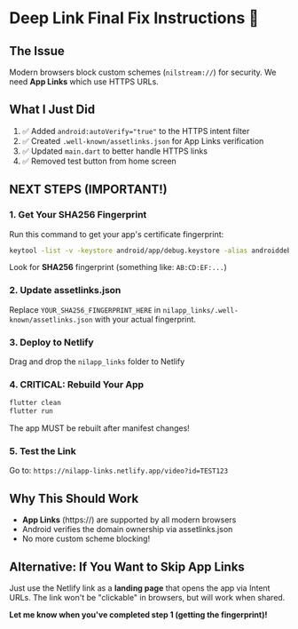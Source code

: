 # Deep Link Final Fix Instructions 🚀

## The Issue
Modern browsers block custom schemes (`nilstream://`) for security. We need **App Links** which use HTTPS URLs.

## What I Just Did

1. ✅ Added `android:autoVerify="true"` to the HTTPS intent filter
2. ✅ Created `.well-known/assetlinks.json` for App Links verification
3. ✅ Updated `main.dart` to better handle HTTPS links
4. ✅ Removed test button from home screen

## NEXT STEPS (IMPORTANT!)

### 1. Get Your SHA256 Fingerprint
Run this command to get your app's certificate fingerprint:
```bash
keytool -list -v -keystore android/app/debug.keystore -alias androiddebugkey -storepass android -keypass android
```

Look for **SHA256** fingerprint (something like: `AB:CD:EF:...`)

### 2. Update assetlinks.json
Replace `YOUR_SHA256_FINGERPRINT_HERE` in `nilapp_links/.well-known/assetlinks.json` with your actual fingerprint.

### 3. Deploy to Netlify
Drag and drop the `nilapp_links` folder to Netlify

### 4. **CRITICAL: Rebuild Your App**
```bash
flutter clean
flutter run
```

The app MUST be rebuilt after manifest changes!

### 5. Test the Link
Go to: `https://nilapp-links.netlify.app/video?id=TEST123`

## Why This Should Work

- **App Links** (https://) are supported by all modern browsers
- Android verifies the domain ownership via assetlinks.json
- No more custom scheme blocking!

## Alternative: If You Want to Skip App Links

Just use the Netlify link as a **landing page** that opens the app via Intent URLs. The link won't be "clickable" in browsers, but will work when shared.

**Let me know when you've completed step 1 (getting the fingerprint)!**

